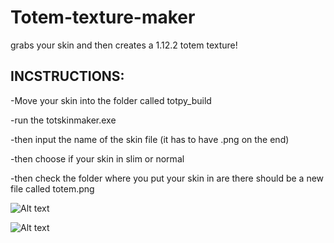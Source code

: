 # Totem-texture-maker
grabs your skin and then creates a 1.12.2 totem texture!


## INCSTRUCTIONS:

-Move your skin into the folder called totpy_build

-run the totskinmaker.exe

-then input the name of the skin file (it has to have .png on the end)

-then choose if your skin in slim or normal

-then check the folder where you put your skin in are there should be a new file called totem.png

![Alt text](https://i.ibb.co/gdm91n2/aaaaaa.png)

![Alt text](https://i.ibb.co/wcJ0GPR/aaaaaa.png)
